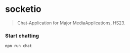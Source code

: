 # socketio
> Chat-Application for Major MediaApplications, HS23. 

### Start chatting
```bash
npm run chat
```

